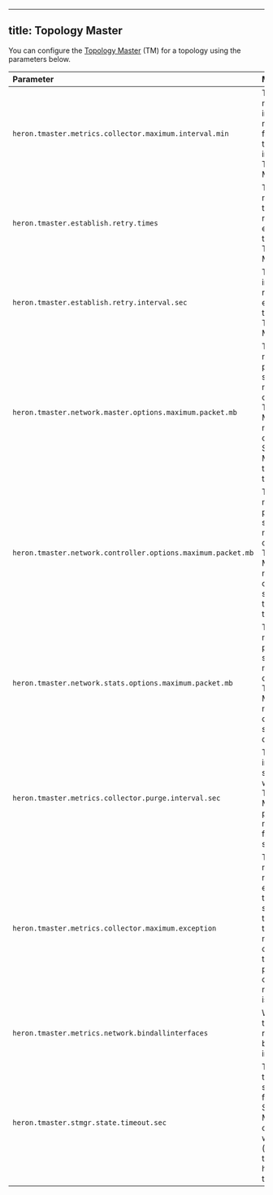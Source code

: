 <!--
    Licensed to the Apache Software Foundation (ASF) under one
    or more contributor license agreements.  See the NOTICE file
    distributed with this work for additional information
    regarding copyright ownership.  The ASF licenses this file
    to you under the Apache License, Version 2.0 (the
    "License"); you may not use this file except in compliance
    with the License.  You may obtain a copy of the License at

      http://www.apache.org/licenses/LICENSE-2.0

    Unless required by applicable law or agreed to in writing,
    software distributed under the License is distributed on an
    "AS IS" BASIS, WITHOUT WARRANTIES OR CONDITIONS OF ANY
    KIND, either express or implied.  See the License for the
    specific language governing permissions and limitations
    under the License.
-->
---
title: Topology Master
---

You can configure the [Topology
Master](../../../concepts/architecture#metrics-manager) (TM) for a topology
using the parameters below.

Parameter | Meaning | Default
:-------- |:------- |:-------
`heron.tmaster.metrics.collector.maximum.interval.min` | The maximum interval, in minutes, for metrics to be kept in the Topology Master | 180
`heron.tmaster.establish.retry.times` | The maximum time to retry to establish the Topology Master | 30
`heron.tmaster.establish.retry.interval.sec` | The interval to retry to establish the Topology Master | 1
`heron.tmaster.network.master.options.maximum.packet.mb` | The maximum packet size, in megabytes, of the Topology Master's network options for Stream Managers to connect to | 16
`heron.tmaster.network.controller.options.maximum.packet.mb` | The maximum packet size, in megabytes, of the Topology Master's network options for scheduler to connect to | 1
`heron.tmaster.network.stats.options.maximum.packet.mb` | The maximum packet size, in megabytes, of the Topology Master's network options for stat queries | 1
`heron.tmaster.metrics.collector.purge.interval.sec` | The interval, in seconds, at which the Topology Master purges metrics from the socket | 60
`heron.tmaster.metrics.collector.maximum.exception` | The maximum number of exceptions to be stored in the topology's metrics collector, to prevent potential out-of-memory issues | 256
`heron.tmaster.metrics.network.bindallinterfaces` | Whether the metrics reporter binds on all interfaces | `False`
`heron.tmaster.stmgr.state.timeout.sec` | The timeout, in seconds, for the Stream Manager, compared with (current time - last heartbeat time) | 60
